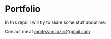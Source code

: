 # Portfolio
In this repo, I will try to share some stuff about me.

Contact me at mortezamooziri@gmail.com
